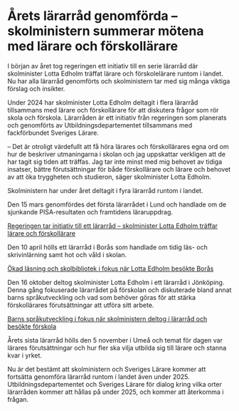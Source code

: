# Årets lärarråd genomförda – skolministern summerar mötena med lärare och förskollärare

I början av året tog regeringen ett initiativ till en serie lärarråd där skolminister Lotta Edholm träffat lärare och förskolelärare runtom i landet. Nu har alla lärarråd genomförts och skolministern tar med sig många viktiga förslag och insikter.

Under 2024 har skolminister Lotta Edholm deltagit i flera lärarråd tillsammans med lärare och förskollärare för att diskutera frågor som rör skola och förskola. Lärarråden är ett initiativ från regeringen som planerats och genomförts av Utbildningsdepartementet tillsammans med fackförbundet Sveriges Lärare.

– Det är otroligt värdefullt att få höra lärares och förskollärares egna ord om hur de beskriver utmaningarna i skolan och jag uppskattar verkligen att de har tagit sig tiden att träffas. Jag tar inte minst med mig behovet av tidiga insatser, bättre förutsättningar för både förskollärare och lärare och behovet av att öka tryggheten och studieron, säger skolminister Lotta Edholm.

Skolministern har under året deltagit i fyra lärarråd runtom i landet.

Den 15 mars genomfördes det första lärarrådet i Lund och handlade om de sjunkande PISA-resultaten och framtidens läraruppdrag.

[Regeringen tar initiativ till ett lärarråd – skolminister Lotta Edholm träffar lärare och förskollärare](/pressmeddelanden/2024/03/regeringen-tar-initiativ-till-ett-lararrad--skolminister-lotta-edholm-traffar-larare-och-forskollarare/ "Regeringen tar initiativ till ett lärarråd – skolminister Lotta Edholm träffar lärare och förskollärare")

Den 10 april hölls ett lärarråd i Borås som handlade om tidig läs- och skrivinlärning samt hot och våld i skolan.

[Ökad läsning och skolbibliotek i fokus när Lotta Edholm besökte Borås](/artiklar/2024/04/okad-lasning-och-skolbibliotek-i-fokus-nar-lotta-edholm-besokte-boras/ "Ökad läsning och skolbibliotek i fokus när Lotta Edholm besökte Borås")

Den 16 oktober deltog skolminister Lotta Edholm i ett lärarråd i Jönköping. Denna gång fokuserade lärarrådet på förskolan och diskuterade bland annat barns språkutveckling och vad som behöver göras för att stärka förskollärares förutsättningar att utföra sitt arbete.

[Barns språkutveckling i fokus när skolministern deltog i lärarråd och besökte förskola](/pressmeddelanden/2024/10/barns-sprakutveckling-i-fokus-nar-skolministern-deltog-i-lararrad-och-besokte-forskola/ "Barns språkutveckling i fokus när skolministern deltog i lärarråd och besökte förskola")

Årets sista lärarråd hölls den 5 november i Umeå och temat för dagen var lärares förutsättningar och hur fler ska vilja utbilda sig till lärare och stanna kvar i yrket.

Nu är det bestämt att skolministern och Sveriges Lärare kommer att fortsätta genomföra lärarråd runtom i landet även under 2025. Utbildningsdepartementet och Sveriges Lärare för dialog kring vilka orter lärarråden kommer att hållas på under 2025, och kommer att återkomma i frågan.
